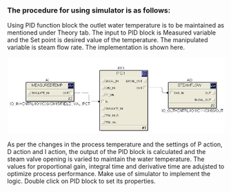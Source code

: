 ### The procedure for using simulator is as follows:
Using PID function block the outlet water temperature is to be maintained as mentioned under Theory tab.
The input to PID block is Measured variable and the Set point is desired value of the temperature. The manipulated variable is steam flow rate. The implementation is shown here.

<center><img src="images/procedure.png" title="" /></center>

As per the changes in the process temperature and the settings of P action, D action and I action, the output of the PID block is calculated and the steam valve opening is varied to maintain the water temperature.
The values for proportional gain, integral time and derivative time are adujsted to optimize process performance.
Make use of simulator to implement the logic. Double click on PID block to set its properties.

